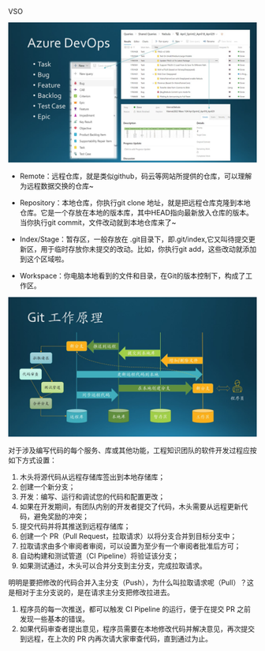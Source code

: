 
VSO

<img src="Images/Slide28.JPG"/>

- Remote：远程仓库，就是类似github，码云等网站所提供的仓库，可以理解为远程数据交换的仓库~

- Repository：本地仓库，你执行git clone 地址，就是把远程仓库克隆到本地仓库。它是一个存放在本地的版本库，其中HEAD指向最新放入仓库的版本。当你执行git commit，文件改动就到本地仓库来了~

- Index/Stage：暂存区，一般存放在 .git目录下，即.git/index,它又叫待提交更新区，用于临时存放你未提交的改动。比如，你执行git add，这些改动就添加到这个区域啦。

- Workspace：你电脑本地看到的文件和目录，在Git的版本控制下，构成了工作区。


<img src="Images/Slide30.JPG"/>



对于涉及编写代码的每个服务、库或其他功能，工程知识团队的软件开发过程应按如下方式设置：



1. 木头将源代码从远程存储库签出到本地存储库；
2. 创建一个新分支；
3. 开发：编写、运行和调试您的代码和配置更改；
4. 如果在开发期间，有团队内别的开发者提交了代码，木头需要从远程更新代码，避免奖励的冲突；
5. 提交代码并将其推送到远程存储库；
6. 创建一个 PR（Pull Request，拉取请求）以将分支合并到目标分支中；
7. 拉取请求由多个审阅者审阅，可以设置为至少有一个审阅者批准后方可；
8. 自动构建和测试管道（CI Pipeline）将验证该分支；
9. 如果测试通过，木头可以合并分支到主分支，完成拉取请求。

明明是要把修改的代码合并入主分支（Push），为什么叫拉取请求呢（Pull）？这是相对于主分支说的，是在请求主分支把修改拉进去。


1. 程序员的每一次推送，都可以触发 CI Pipeline 的运行，便于在提交 PR 之前发现一些基本的错误。
2. 如果代码审查者提出意见，程序员需要在本地修改代码并解决意见，再次提交到远程，在上次的 PR 内再次请大家审查代码，直到通过为止。
